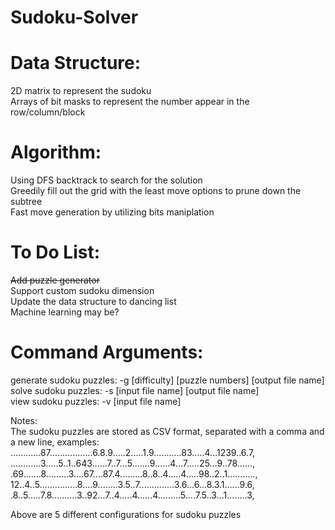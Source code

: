 # Sudoku-Solver

# Data Structure:  
2D matrix to represent the sudoku  
Arrays of bit masks to represent the number appear in the row/column/block

# Algorithm:  
Using DFS backtrack to search for the solution  
Greedily fill out the grid with the least move options to prune down the subtree  
Fast move generation by utilizing bits maniplation  
  
  
# To Do List:  
<strike>Add puzzle generator</strike>  
Support custom sudoku dimension  
Update the data structure to dancing list  
Machine learning may be?  


# Command Arguments:
generate sudoku puzzles: -g [difficulty] [puzzle numbers] [output file name]  
solve sudoku puzzles: -s [input file name] [output file name]  
view sudoku puzzles: -v [input file name]  

Notes:  
The sudoku puzzles are stored as CSV format, separated with a comma and a new line, examples:  
............87.................6.8.9.....2.....1.9...........83.....4...1239..6.7,  
............3.....5..1..643......7..7...5.......9......4...7.....25...9..78......,  
.69.......8.........3....67....87.4.........8..8..4.....4.....98..2..1...........,  
12..4..5...............8....9........3.5..7..............3.6...6...8.3.1......9.6,  
.8..5.....7.8..........3..92...7..4.....4......4.........5....7.5..3...1........3,  
  
Above are 5 different configurations for sudoku puzzles  

